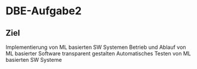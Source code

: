 # DBE-Aufgabe2
## Ziel
Implementierung von ML basierten SW Systemen
Betrieb und Ablauf von ML basierter Software transparent gestalten
Automatisches Testen von ML basierten SW Systeme
